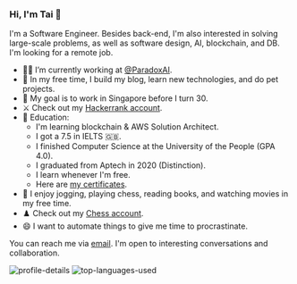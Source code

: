 ### Hi, I'm Tai 👋
 
<!--
**tailtq/tailtq** is a ✨ _special_ ✨ repository because its `README.md` (this file) appears on your GitHub profile.
-->
I'm a Software Engineer. Besides back-end, I'm also interested in solving large-scale problems, as well as software design, AI, blockchain, and DB. I'm looking for a remote job.

- :man_technologist: I’m currently working at [@ParadoxAI](https://github.com/ParadoxAI).
- 🔭 In my free time, I build my blog, learn new technologies, and do pet projects.
- :lion: My goal is to work in Singapore before I turn 30.
- :crossed_swords: Check out my [Hackerrank account](https://www.hackerrank.com/ltquoctaidn98).
- 🌱 Education:
  - I'm learning blockchain & AWS Solution Architect.
  - I got a 7.5 in IELTS 🇬🇧.
  - I finished Computer Science at the University of the People (GPA 4.0).
  - I graduated from Aptech in 2020 (Distinction).
  - I learn whenever I'm free.
  - Here are [my certificates](https://drive.google.com/drive/folders/1bf3vVO44IP3OCE1uaud4xk-MHfpgumxc?usp=sharing).
- :running: I enjoy jogging, playing chess, reading books, and watching movies in my free time.
- :chess_pawn: Check out my [Chess account](https://www.chess.com/member/ltquoctaidn98).
- 😄 I want to automate things to give me time to procrastinate.

You can reach me via [email](mailto:ltquoctaidn98@gmail.com). I'm open to interesting conversations and collaboration.

<img src="https://github-profile-summary-cards.vercel.app/api/cards/profile-details?username=tailtq&theme=github" alt="profile-details"/>
<img src="https://github-readme-stats.vercel.app/api/top-langs/?username=tailtq&hide=shell,jupyter%20notebook,java,html,css,scss,tex,c%23&count_weight=1&size_weight=0" alt="top-languages-used" />
